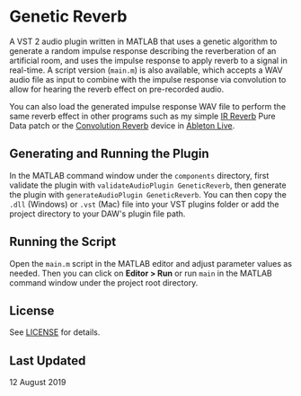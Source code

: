 # Genetic Reverb

A VST 2 audio plugin written in MATLAB that uses a genetic algorithm to generate a random impulse response describing the reverberation of an artificial room, and uses the impulse response to apply reverb to a signal in real-time. A script version (`main.m`) is also available, which accepts a WAV audio file as input to combine with the impulse response via convolution to allow for hearing the reverb effect on pre-recorded audio.

You can also load the generated impulse response WAV file to perform the same reverb effect in other programs such as my simple [IR Reverb](https://github.com/edward-ly/reverb-pd) Pure Data patch or the [Convolution Reverb](https://www.ableton.com/en/packs/convolution-reverb/) device in [Ableton Live](https://www.ableton.com/en/).

## Generating and Running the Plugin

In the MATLAB command window under the `components` directory, first validate the plugin with `validateAudioPlugin GeneticReverb`, then generate the plugin with `generateAudioPlugin GeneticReverb`. You can then copy the `.dll` (Windows) or `.vst` (Mac) file into your VST plugins folder or add the project directory to your DAW's plugin file path.

## Running the Script

Open the `main.m` script in the MATLAB editor and adjust parameter values as needed. Then you can click on __Editor > Run__ or run `main` in the MATLAB command window under the project root directory.

## License

See [LICENSE](./LICENSE) for details.

## Last Updated

12 August 2019
